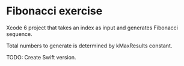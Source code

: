 # Fibonacci exercise

Xcode 6 project that takes an index as input and generates Fibonacci sequence.

Total numbers to generate is determined by kMaxResults constant.

TODO: Create Swift version.

